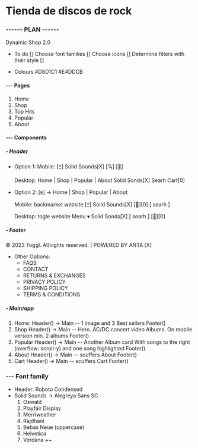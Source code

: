 # Tienda de discos de rock

### ------ PLAN ------

Dynamic Shop 2.0

- To do
  [] Choose font families
  [] Choose icons
  [] Determine filters with their style
  [] 

- Colours
   #D8D1C1
   #E4DDCB
#### --- Pages

1. Home
2. Shop
3. Top Hits
4. Popular
5. About

#### --- Components

##### - Header

- Option 1:
  Mobile:
  [ⲷ] Solid Sounds[X] [🔍] [🛒]

  Desktop:
  Home | Shop | Popular | About Solid Sonds[X] Searh Cart[0]

- Option 2:
  [ⲷ] → Home | Shop | Popular | About

  Mobile: backmarket website
  [ⲷ] Solid Sounds[X] [🛒][0]
  [ searh ]

  Desktop: togle website
  Menu ▾ Solid Sonds[X] [ searh ] [🛒][0]

##### - Footer

© 2023 Toggl. All rights reserved. | POWERED BY ANTA [X]

- Other Options:
  - FAQS
  - CONTACT
  - RETURNS & EXCHANGES
  - PRIVACY POLICY
  - SHIPPING POLICY
  - TERMS & CONDITIONS

##### - Main/app

1. Home:
   Header()
   -> Main -- 1 image and 3 Best sellers
   Footer()
2. Shop
   Header()
   -> Main --
   Hero. AC/DC concert video
   Albums. On mobile version min. 2 albums
   Footer()
3. Popular
   Header()
   -> Main -- Another Album card
   With songs to the right (overflow: scroll-y)
   and one song highlighted
   Footer()
4. About
   Header()
   -> Main -- scuffers About
   Footer()
5. Cart
   Header()
   -> Main -- scuffers Cart
   Footer()

### --- Font family

- Header: Roboto Condensed
- Solid Sounds → Alegreya Sans SC
  1. Oswald
  2. Playfair Display
  3. Merriweather
  4. Rajdhani
  5. Bebas Neue (uppercase)
  6. Helvetica 
  7. Verdana ++